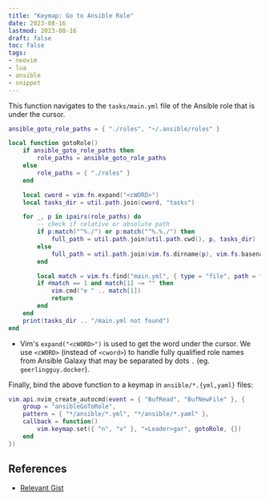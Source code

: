 ```yaml
---
title: "Keymap: Go to Ansible Role"
date: 2023-08-16
lastmod: 2023-08-16
draft: false
toc: false
tags:
- neovim
- lua
- ansible
- snippet
---
```


This function navigates to the `tasks/main.yml` file of the Ansible role that is under the cursor.

```lua
ansible_goto_role_paths = { "./roles", "~/.ansible/roles" }

local function gotoRole()
	if ansible_goto_role_paths then
		role_paths = ansible_goto_role_paths
	else
		role_paths = { "./roles" }
	end

	local cword = vim.fn.expand("<cWORD>")
	local tasks_dir = util.path.join(cword, "tasks")

	for _, p in ipairs(role_paths) do
		-- check if relative or absolute path
		if p:match("^%./") or p:match("^%.%./") then
			full_path = util.path.join(util.path.cwd(), p, tasks_dir)
		else
			full_path = util.path.join(vim.fs.dirname(p), vim.fs.basename(p), tasks_dir)
		end

		local match = vim.fs.find("main.yml", { type = "file", path = full_path })
		if #match == 1 and match[1] ~= "" then
			vim.cmd("e " .. match[1])
			return
		end
	end
	print(tasks_dir .. "/main.yml not found")
end
```

- Vim's `expand("<cWORD>")` is used to get the word under the cursor. We use
  `<cWORD>` (instead of `<cword>`) to handle fully qualified role names from
  Ansible Galaxy that may be separated by dots `.` (eg. `geerlingguy.docker`).

Finally, bind the above function to a keymap in `ansible/*.{yml,yaml}` files:

```lua
vim.api.nvim_create_autocmd(event = { "BufRead", "BufNewFile" }, {
    group = "ansibleGoToRole",
    pattern = { "*/ansible/*.yml", "*/ansible/*.yaml" },
    callback = function()
        vim.keymap.set({ "n", "v" }, "<Leader>gar", gotoRole, {})
    end
})
```

## References
- [Relevant Gist](https://gist.github.com/mtyurt/3529a999af675a0aff00eb14ab1fdde3)
